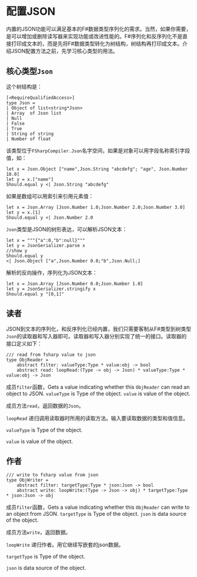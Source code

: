 # 配置JSON

内置的JSON功能可以满足基本的F#数据类型序列化的需求。当然，如果你需要，是可以增加或删除读写器来实现功能或改进性能的。F#序列化和反序列化不是直接打印成文本的，而是先将F#数据类型转化为树结构，树结构再打印成文本。介绍JSON配置方法之前，先学习核心类型的用法。

## 核心类型`Json`

这个树结构是：

```F#
[<RequireQualifiedAccess>]
type Json =
| Object of list<string*Json>
| Array  of Json list
| Null
| False
| True
| String of string
| Number of float 
```

该类型位于`FSharpCompiler.Json`名字空间，如果是对象可以用字段名称索引字段值，如：

```F#
let x = Json.Object ["name",Json.String "abcdefg"; "age", Json.Number 18.0]
let y = x.["name"]
Should.equal y <| Json.String "abcdefg"
```

如果是数组可以用索引来引用元素值：

```F#
let x = Json.Array [Json.Number 1.0;Json.Number 2.0;Json.Number 3.0]
let y = x.[1]
Should.equal y <| Json.Number 2.0
```

`Json`类型是JSON的树形表达，可以解析JSON文本：

```F#
let x = """{"a":0,"b":null}"""
let y = JsonSerializer.parse x
//show y
Should.equal y 
<| Json.Object ["a",Json.Number 0.0;"b",Json.Null;]
```

解析的反向操作，序列化为JSON文本：

```F#
let x = Json.Array [Json.Number 0.0;Json.Number 1.0] 
let y = JsonSerializer.stringify x
Should.equal y "[0,1]"
```

## 读者

JSON到文本的序列化，和反序列化已经内置，我们只需要客制从F#类型到树类型`Json`的读取器和写入器即可。读取器和写入器分别实现了统一的接口。读取器的接口定义如下：

```F#
/// read from fsharp value to json
type ObjReader = 
    abstract filter: valueType:Type * value:obj -> bool
    abstract read: loopRead:(Type -> obj -> Json) * valueType:Type * value:obj -> Json
```

成员`filter`函数，Gets a value indicating whether this `ObjReader` can read an object to JSON. 
`valueType` is Type of the object. 
`value` is value of the object. 

成员方法`read`，返回数据的`Json`。

`loopRead` 递归调用读取器时所用的读取方法。输入要读取数据的类型和值信息。

`valueType` is Type of the object. 

`value` is value of the object. 

## 作者

```F#
/// write to fsharp value from json
type ObjWriter =
    abstract filter: targetType:Type * json:Json -> bool
    abstract write: loopWrite:(Type -> Json -> obj) * targetType:Type * json:Json -> obj
```

成员`filter`函数，Gets a value indicating whether this `ObjReader` can write to an object from JSON. 
`targetType` is Type of the object. 
`json` is data source of the object. 

成员方法`write`，返回数据。

`loopWrite` 递归作者。用它继续写嵌套的json数据。

`targetType` is Type of the object. 

`json` is data source of the object. 


